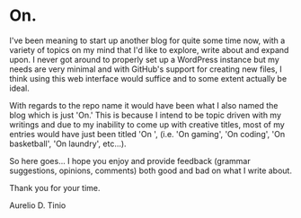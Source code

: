 On.
==
I've been meaning to start up another blog for quite some time now, with a variety of topics on my mind that I'd like to explore, write about and expand upon. I never got around to properly set up a WordPress instance but my needs are very minimal and with GitHub's support for creating new files, I think using this web interface would suffice and to some extent actually be ideal.

With regards to the repo name it would have been what I also named the blog which is just 'On.' This is because I intend to be topic driven with my writings and due to my inability to come up with creative titles, most of my entries would have just been titled 'On <topic name>', (i.e. 'On gaming', 'On coding', 'On basketball', 'On laundry', etc...).

So here goes... I hope you enjoy and provide feedback (grammar suggestions, opinions, comments) both good and bad on what I write about.

Thank you for your time.

Aurelio D. Tinio